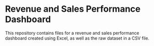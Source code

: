 # Revenue and Sales Performance Dashboard
This repository contains files for a revenue and sales performance dashboard created using Excel, as well as the raw dataset in a CSV file.

